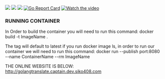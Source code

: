 
![](https://img.shields.io/badge/ImageSize-565MB-green)
![](https://img.shields.io/badge/build%20status-100%25-green)
![](https://img.shields.io/badge/Availability-100%25-green)
[![Go Report Card](https://goreportcard.com/badge/github.com/siko408/golangFinal)](https://goreportcard.com/report/github.com/siko408/golangFinal)
[![Watch the video](https://drive.google.com/file/d/1jL0DCxG9vaip4N8GnZt-rjgOYuoH6PQ8/view?usp=sharing)](https://drive.google.com/file/d/1q-2jzJ-YUx9lbfLlHrOXaPf85E5HYn4Q/view?usp=sharing)


<h3>RUNNING CONTAINER</h3>

In Order to build the container you will need to run this command:
docker build -t ImageName .


The tag will default to latest if you run docker image ls, in order to run our container we will need to run this command:
docker run --publish port:8080 --name ContainerName --rm ImageName


THE ONLINE WEBSITE IS BELOW:
http://golangtranslate.captain.dev.siko408.com
